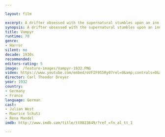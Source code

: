 ```yaml
---

layout: film

excerpt: A drifter obsessed with the supernatural stumbles upon an inn where a severely ill adolescent girl is slowly becoming a vampire.
synopsis: A drifter obsessed with the supernatural stumbles upon an inn where a severely ill adolescent girl is slowly becoming a vampire.
title: Vampyr
runtime: 70
genre: 
- Horror
silent: no
decade: 1930s
recommended: 
editors-rating: 5
image:  /feature-images/Vampyr-1932.PNG  
video: https://www.youtube.com/embed/oVFIF955Ry0?rel=0&amp;controls=0&amp;showinfo=0
director: Carl Theodor Dreyer 
year: 1932
country: 
- Germany 
- France
language: German 
cast:
- Julian West
- Maurice Schutz
- Rena Mandel
imdb: http://www.imdb.com/title/tt0023649/?ref_=fn_al_tt_1

---
```


